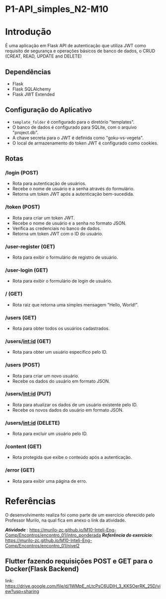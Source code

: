 # P1-API_simples_N2-M10

# Introdução
 É uma aplicação em Flask API de autenticação que utiliza JWT como requisito de segurança e operações básicos de banco de dados, o CRUD (CREAT, READ, UPDATE and DELETE)

 ## Dependências
- Flask
- Flask SQLAlchemy
- Flask JWT Extended

## Configuração do Aplicativo
- `template_folder` é configurado para o diretório "templates".
- O banco de dados é configurado para SQLite, com o arquivo "project.db".
- A chave secreta para o JWT é definida como "goku-vs-vegeta".
- O local de armazenamento do token JWT é configurado como cookies.

## Rotas

### /login (POST)
- Rota para autenticação de usuários.
- Recebe o nome de usuário e a senha através do formulário.
- Retorna um token JWT após a autenticação bem-sucedida.

### /token (POST)
- Rota para criar um token JWT.
- Recebe o nome de usuário e a senha no formato JSON.
- Verifica as credenciais no banco de dados.
- Retorna um token JWT com o ID do usuário.

### /user-register (GET)
- Rota para exibir o formulário de registro de usuário.

### /user-login (GET)
- Rota para exibir o formulário de login de usuário.

### / (GET)
- Rota raiz que retorna uma simples mensagem "Hello, World!".

### /users (GET)
- Rota para obter todos os usuários cadastrados.

### /users/<int:id> (GET)
- Rota para obter um usuário específico pelo ID.

### /users (POST)
- Rota para criar um novo usuário.
- Recebe os dados do usuário em formato JSON.

### /users/<int:id> (PUT)
- Rota para atualizar os dados de um usuário existente pelo ID.
- Recebe os novos dados do usuário em formato JSON.

### /users/<int:id> (DELETE)
- Rota para excluir um usuário pelo ID.

### /content (GET)
- Rota protegida que exibe o conteúdo após a autenticação.

### /error (GET)
- Rota para exibir uma página de erro.

# Referências

O desenvolvimento realiza foi como parte de um exercício oferecido pelo Professor Murilo, na qual fica em anexo o link da atividade.

***Atividade*** : https://murilo-zc.github.io/M10-Inteli-Eng-Comp/Encontros/encontro_01/intro_ponderada
***Referência do exercício***: https://murilo-zc.github.io/M10-Inteli-Eng-Comp/Encontros/encontro_01/nivel2

## Flutter fazendo requisições POST e GET para o Docker(Flask Backend)

link: https://drive.google.com/file/d/1WMpE_nLtcPsC6UDlH_3_KKSOerRK_25D/view?usp=sharing